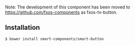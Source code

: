 Note: The development of this component has been moved to https://github.com/fxos-components as fxos-tv-button.

## Installation

```bash
$ bower install smart-components/smart-button
```
